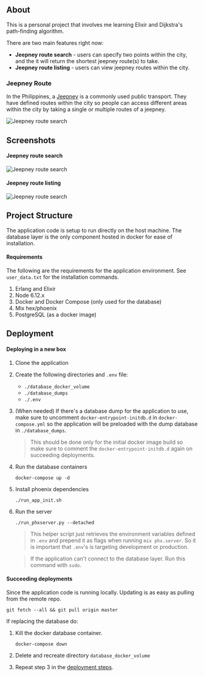 ## About

This is a personal project that involves me learning Elixir and Dijkstra's path-finding algorithm. 

There are two main features right now:

* **Jeepney route search** - users can specify two points within the city, and the it will return the shortest jeepney route(s) to take.
* **Jeepney route listing** - users can view jeepney routes within the city.

### Jeepney Route

In the Philippines, a [Jeepney](https://en.wikipedia.org/wiki/Jeepney) is a commonly used public transport. They have defined routes within the city so people can access different areas within the city by taking a single or multiple routes of a jeepney.

![Jeepney route search](https://raw.githubusercontent.com/vrymel/waypoints_direct/master/readme_imgs/jeepney.JPG "Jeepney route search")

## Screenshots

#### Jeepney route search

![Jeepney route search](https://raw.githubusercontent.com/vrymel/waypoints_direct/master/readme_imgs/route-search.jpg "Jeepney route search")

#### Jeepney route listing

![Jeepney route search](https://raw.githubusercontent.com/vrymel/waypoints_direct/master/readme_imgs/route-listing.jpg "Jeepney route search")

## Project Structure

The application code is setup to run directly on the host machine. The database layer is the only component hosted in docker for ease of installation.

#### Requirements
The following are the requirements for the application environment. See `user_data.txt` for the installation commands.

1. Erlang and Elixir
1. Node 6.12.x
1. Docker and Docker Compose (only used for the database)
1. Mix hex/phoenix
1. PostgreSQL (as a docker image)

## Deployment

#### <a id="deploy-box">Deploying in a new box</a>

1. Clone the application
1. Create the following directories and `.env` file:
    - `./database_docker_volume`
    - `./database_dumps`
    - `./.env`
1. (When needed) If there's a database dump for the application to use, make sure to uncomment `docker-entrypoint-initdb.d` in `docker-compose.yml` so the application will be preloaded with the dump database in `./database_dumps`.
    > This should be done only for the initial docker image build so make sure to comment the `docker-entrypoint-initdb.d` again on succeeding deployments.
1. Run the database containers
    
    `docker-compose up -d`

1. Install phoenix dependencies

    `./run_app_init.sh`

1. Run the server

    `./run_phxserver.py --detached`

    > This helper script just retrieves the environment variables defined in `.env` and prepend it as flags when running `mix phx.server`. So it is important that `.env`'s is targeting development or production.

    > If the application can't connect to the database layer. Run this command with `sudo`.

#### Succeeding deployments

Since the application code is running locally. Updating is as easy as pulling from the remote repo.

    git fetch --all && git pull origin master

If replacing the database do:

1. Kill the docker database container.

    `docker-compose down`

1. Delete and recreate directory `database_docker_volume`

1. Repeat step 3 in the [deployment steps](#deploy-box).